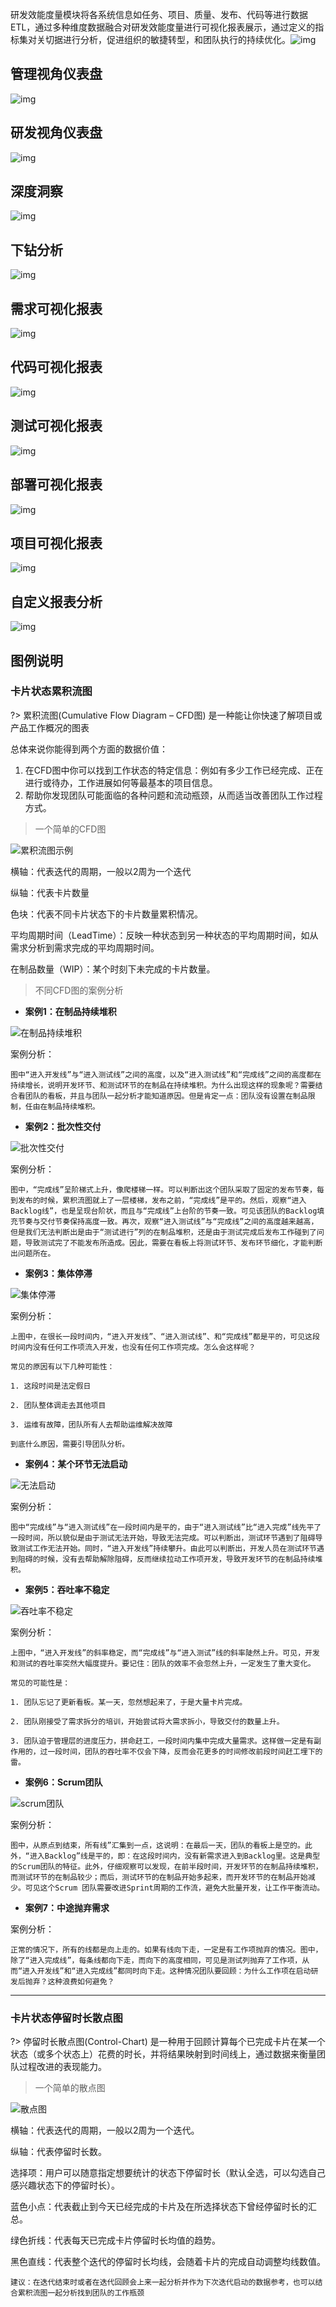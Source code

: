研发效能度量模块将各系统信息如任务、项目、质量、发布、代码等进行数据ETL，通过多种维度数据融合对研发效能度量进行可视化报表展示，通过定义的指标集对关切据进行分析，促进组织的敏捷转型，和团队执行的持续优化。![img](http://devops-minio.jdcloud.com/doc-image/All-Image/agile_practices.assets/clip_image002.jpg)

## 管理视角仪表盘

![img](http://devops-minio.jdcloud.com/doc-image/All-Image/agile_practices.assets/clip_image004.jpg)

## 研发视角仪表盘

![img](http://devops-minio.jdcloud.com/doc-image/All-Image/agile_practices.assets/clip_image006.jpg)

## 深度洞察

![img](http://devops-minio.jdcloud.com/doc-image/All-Image/agile_practices.assets/clip_image008.jpg)

## 下钻分析

![img](http://devops-minio.jdcloud.com/doc-image/All-Image/agile_practices.assets/clip_image010.jpg)

## 需求可视化报表

![img](http://devops-minio.jdcloud.com/doc-image/All-Image/agile_practices.assets/clip_image006.jpg)

## 代码可视化报表

![img](http://devops-minio.jdcloud.com/doc-image/All-Image/agile_practices.assets/clip_image012.jpg)

## 测试可视化报表

![img](http://devops-minio.jdcloud.com/doc-image/All-Image/agile_practices.assets/clip_image014.jpg)

## 部署可视化报表

![img](http://devops-minio.jdcloud.com/doc-image/All-Image/agile_practices.assets/clip_image016.jpg)

## 项目可视化报表

![img](http://devops-minio.jdcloud.com/doc-image/All-Image/agile_practices.assets/clip_image018.jpg)

## 自定义报表分析

![img](http://devops-minio.jdcloud.com/doc-image/All-Image/agile_practices.assets/clip_image020.jpg)

## 图例说明

### 卡片状态累积流图

?> 累积流图(Cumulative Flow Diagram – CFD图) 是一种能让你快速了解项目或产品工作概况的图表

总体来说你能得到两个方面的数据价值：

1. 在CFD图中你可以找到工作状态的特定信息：例如有多少工作已经完成、正在进行或待办，工作进展如何等最基本的项目信息。
2. 帮助你发现团队可能面临的各种问题和流动瓶颈，从而适当改善团队工作过程方式。



> 一个简单的CFD图

![累积流图示例 ](http://devops-minio.jdcloud.com/doc-image/All-Image/agile_practices.assets/累积流图示例.jpg "累积流图示例")

横轴：代表迭代的周期，一般以2周为一个迭代

纵轴：代表卡片数量

色块：代表不同卡片状态下的卡片数量累积情况。

平均周期时间（LeadTime）：反映一种状态到另一种状态的平均周期时间，如从需求分析到需求完成的平均周期时间。

在制品数量（WIP）：某个时刻下未完成的卡片数量。



> 不同CFD图的案例分析

* **案例1：在制品持续堆积**

![在制品持续堆积 ](http://devops-minio.jdcloud.com/doc-image/All-Image/agile_practices.assets/在制品持续堆积.jpeg "在制品持续堆积")

案例分析：

`图中“进入开发线”与“进入测试线”之间的高度，以及“进入测试线”和“完成线”之间的高度都在持续增长，说明开发环节、和测试环节的在制品在持续堆积。为什么出现这样的现象呢？需要结合看团队的看板，并且与团队一起分析才能知道原因。但是肯定一点：团队没有设置在制品限制，任由在制品持续堆积。`


* **案例2：批次性交付**

![批次性交付 ](http://devops-minio.jdcloud.com/doc-image/All-Image/agile_practices.assets/批次性交付.jpeg "批次性交付")

案例分析：

`图中，“完成线”呈阶梯式上升，像爬楼梯一样。可以判断出这个团队采取了固定的发布节奏，每到发布的时候，累积流图就上了一层楼梯，发布之前，“完成线”是平的。然后，观察“进入Backlog线”，也是呈现台阶状，而且与“完成线”上台阶的节奏一致。可见该团队的Backlog填充节奏与交付节奏保持高度一致。再次，观察“进入测试线”与“完成线”之间的高度越来越高，但是我们无法判断出是由于“测试进行”列的在制品堆积，还是由于测试完成后发布工作碰到了问题，导致测试完了不能发布所造成。因此，需要在看板上将测试环节、发布环节细化，才能判断出问题所在。`


* **案例3：集体停滞**

![集体停滞 ](http://devops-minio.jdcloud.com/doc-image/All-Image/agile_practices.assets/集体停滞.jpeg "集体停滞")

案例分析：

`上图中，在很长一段时间内，“进入开发线”、“进入测试线”、和“完成线”都是平的，可见这段时间内没有任何工作项流入开发，也没有任何工作项完成。怎么会这样呢？`

`常见的原因有以下几种可能性：`

    1. 这段时间是法定假日
    
    2. 团队整体调走去其他项目
    
    3. 运维有故障，团队所有人去帮助运维解决故障

`到底什么原因，需要引导团队分析。`


* **案例4：某个环节无法启动**

![无法启动 ](http://devops-minio.jdcloud.com/doc-image/All-Image/agile_practices.assets/某个环节无法启动.jpeg "无法启动")

案例分析：

`图中“完成线”与“进入测试线”在一段时间内是平的，由于“进入测试线”比“进入完成”线先平了一段时间，所以貌似是由于测试无法开始，导致无法完成。可以判断出，测试环节遇到了阻碍导致测试工作无法开始。同时，“进入开发线”持续攀升。由此可以判断出，开发人员在测试环节遇到阻碍的时候，没有去帮助解除阻碍，反而继续拉动工作项开发，导致开发环节的在制品持续堆积。`


* **案例5：吞吐率不稳定**

![吞吐率不稳定 ](http://devops-minio.jdcloud.com/doc-image/All-Image/agile_practices.assets/吞吐率不稳定.jpeg "吞吐率不稳定")

案例分析：

`上图中，“进入开发线”的斜率稳定，而“完成线”与“进入测试”线的斜率陡然上升。可见，开发和测试的吞吐率突然大幅度提升。要记住：团队的效率不会忽然上升，一定发生了重大变化。`

`常见的可能性是：`

    1. 团队忘记了更新看板。某一天，忽然想起来了，于是大量卡片完成。
    
    2. 团队刚接受了需求拆分的培训，开始尝试将大需求拆小，导致交付的数量上升。
    
    3. 团队迫于管理层的进度压力，拼命赶工，一段时间内集中完成大量需求。这样做一定是有副作用的，过一段时间，团队的吞吐率不仅会下降，反而会花更多的时间修改前段时间赶工埋下的雷。


* **案例6：Scrum团队**

![scrum团队 ](http://devops-minio.jdcloud.com/doc-image/All-Image/agile_practices.assets/scrum团队.jpeg "scrum团队")

案例分析：

`图中，从原点到结束，所有线”汇集到一点，这说明：在最后一天，团队的看板上是空的。此外，“进入Backlog”线是平的，即：在这段时间内，没有新需求进入到Backlog里。这是典型的Scrum团队的特征。此外，仔细观察可以发现，在前半段时间，开发环节的在制品持续堆积，而测试环节的在制品较少；而后，测试环节的在制品开始多起来，而开发环节的在制品开始减少。可见这个Scrum 团队需要改进Sprint周期的工作流，避免大批量开发，让工作平衡流动。`


* **案例7：中途抛弃需求**

案例分析：

`正常的情况下，所有的线都是向上走的。如果有线向下走，一定是有工作项抛弃的情况。图中，除了“进入完成线”，每条线都向下走，而向下的高度相同，可见是测试列抛弃了工作项，从而“进入开发线”和“进入完成线”都同时向下走。这种情况团队要回顾：为什么工作项在启动研发后抛弃？这种浪费如何避免？`


---


### 卡片状态停留时长散点图

?> 停留时长散点图(Control-Chart) 是一种用于回顾计算每个已完成卡片在某一个状态（或多个状态上）花费的时长，并将结果映射到时间线上，通过数据来衡量团队过程改进的表现能力。

> 一个简单的散点图

![散点图 ](http://devops-minio.jdcloud.com/doc-image/All-Image/agile_practices.assets/停留时长散点图.jpg "散点图")

横轴：代表迭代的周期，一般以2周为一个迭代。

纵轴：代表停留时长数。

选择项：用户可以随意指定想要统计的状态下停留时长（默认全选，可以勾选自己感兴趣状态下的停留时长）。

蓝色小点：代表截止到今天已经完成的卡片及在所选择状态下曾经停留时长的汇总。

绿色折线：代表每天已完成卡片停留时长均值的趋势。

黑色直线：代表整个迭代的停留时长均线，会随着卡片的完成自动调整均线数值。

`建议：在迭代结束时或者在迭代回顾会上来一起分析并作为下次迭代启动的数据参考，也可以结合累积流图一起分析找到团队的工作瓶颈`

